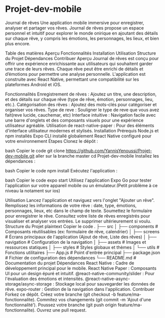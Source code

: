 # Projet-dev-mobile

Journal de rêves
Une application mobile immersive pour enregistrer, analyser et partager vos rêves. Journal de rêves propose un espace personnel et intuitif pour explorer le monde onirique en ajoutant des détails sur chaque rêve, y compris les émotions, les personnages, les lieux, et bien plus encore.

Table des matières
Aperçu
Fonctionnalités
Installation
Utilisation
Structure du Projet
Dépendances
Contribuer
Aperçu
Journal de rêves est conçu pour offrir une expérience enrichissante aux utilisateurs qui souhaitent garder une trace de leurs rêves. Chaque rêve peut être enrichi de détails et d’émotions pour permettre une analyse personnelle. L'application est construite avec React Native, permettant une compatibilité sur les plateformes Android et iOS.

Fonctionnalités
Enregistrement de rêves : Ajoutez un titre, une description, et des détails sur chaque rêve (type de rêve, émotion, personnages, lieu, etc.).
Catégorisation des rêves : Ajoutez des mots-clés pour catégoriser et organiser vos rêves.
Type de reve : Souligner le type de reve que vous avez fait(reve lucide, cauchemar, etc)
Interface intuitive : Navigation facile avec une barre d'onglets et des composants visuels pour une expérience utilisateur agréable.
Utilisation de react-native-paper : Pour des éléments d'interface utilisateur modernes et stylisés.
Installation
Prérequis
Node.js et npm installés
Expo CLI installé globalement
React Native configuré pour votre environnement
Étapes
Clonez le dépôt :

bash
Copier le code
git clone  https://github.com/YannisYenoussi/Projet-dev-mobile.git 
aller sur la branche master
cd Projet-dev-mobile
Installez les dépendances :

bash
Copier le code
npm install
Exécutez l'application :

bash
Copier le code
expo start
Utilisez l'application Expo Go pour tester l'application sur votre appareil mobile ou un émulateur.(Petit problème à ce niveau la notament sur ios)

Utilisation
Lancez l'application et naviguez vers l'onglet "Ajouter un rêve".
Remplissez les informations de votre rêve : date, type, émotions, personnages, lieux, etc dans le champ de texte.
Soumettez le formulaire pour enregistrer le rêve.
Consultez votre liste de rêves enregistrés pour visualiser et analyser vos entrées.
Le supprimer ultérieurement si voulu.
Structure du Projet
plaintext
Copier le code
.
├── src
│   ├── components      # Composants réutilisables (ex: formulaire de rêve, calendrier)
│   ├── screens         # Écrans principaux de l'application (Ajout de rêve, Liste des rêves)
│   ├── navigation      # Configuration de la navigation
│   ├── assets          # Images et ressources statiques
│   ├── styles          # Styles globaux et thèmes
│   └── utils           # Fonctions utilitaires
├── App.js              # Point d'entrée principal
├── package.json        # Fichier de configuration des dépendances
└── README.md           # Documentation du projet
Dépendances
React Native : Cadre de développement principal pour le mobile.
React Native Paper : Composants UI pour un design épuré et intuitif.
@react-native-community/slider : Pour l'évaluation des émotions et intensités.
@react-native-async-storage/async-storage : Stockage local pour sauvegarder les données de rêve.
expo-router : Gestion de la navigation dans l'application.
Contribuer
Forkez ce dépôt.
Créez votre branche (git checkout -b feature/ma-fonctionnalite).
Commitez vos changements (git commit -m 'Ajout d'une fonctionnalité').
Poussez votre branche (git push origin feature/ma-fonctionnalite).
Ouvrez une pull request.


